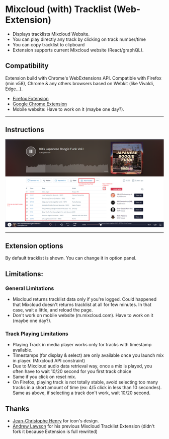 # Mixcloud (with) Tracklist (Web-Extension)

- Displays tracklists Mixcloud Website.
- You can play directly any track by clicking on track number/time
- You can copy tracklist to clipboard
- Extension supports current Mixcloud website (React/graphQL).

## Compatibility 
Extension build with Chrome's WebExtensions API.
Compatible with Firefox (min v58), Chrome & any others browsers based on Webkit (like Vivaldi, Edge...).

 - [Firefox Extension][firefox-install]
 - [Google Chrome Extension][chrome-install]
 - Mobile website: Have to work on it (maybe one day?).

 
---
## Instructions
![Screenshot_mwt](readme_files/screenshot_mwt_v2_2.png)



---

## Extension options
By default tracklist is shown. You can change it in option panel.

## Limitations:
### General Limitations
- Mixcloud returns tracklist data only if you're logged. Could happened that Mixcloud doesn't returns tracklist at all for few minutes. In that case, wait a little, and reload the page.
- Don't work on mobile website (m.mixcloud.com). Have to work on it (maybe one day?).
### Track Playing Limitations
- Playing Track in media player works only for tracks with timestamp available.
- Timestamps (for display & select) are only available once you launch mix in player. (Mixcloud API constraint)
- Due to Mixcloud audio data retrieval way, once a mix is played, you often have to wait 10/20 second for you first track choice
- Same if you click on reset mix.
- On Firefox, playing track is not totally stable, avoid selecting too many tracks in a short amount of time (ex: 4/5 click in less than 10 secondes).
Same as above, if selecting a track don't work, wait 10/20 second. 


## Thanks
 - [Jean-Christophe Henry](https://jiss.tv/) for icon's design.
 - [Andrew Lawson](https://github.com/adlawson) for his previous Mixcloud Tracklist Extension (didn't fork it because Extension is full rewrited)



[firefox-install]: https://addons.mozilla.org/en-US/firefox/addon/mixcloud-with-tracklist/
[chrome-install]: https://chrome.google.com/webstore/detail/mixcloud-with-tracklist/jgghogcekaldifaiifpnbfnpmmpiengb?hl=en-US&gl=FR
